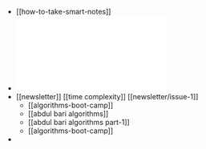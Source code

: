 - [[how-to-take-smart-notes]]
- ![MBI_self_assessment_for_organisations.pdf](../assets/MBI_self_assessment_for_organisations_1661224067198_0.pdf)
- [[newsletter]] [[time complexity]] [[newsletter/issue-1]]
	- [[algorithms-boot-camp]]
	- [[abdul bari algorithms]]
	- [[abdul bari algorithms part-1]]
	- [[algorithms-boot-camp]]
-